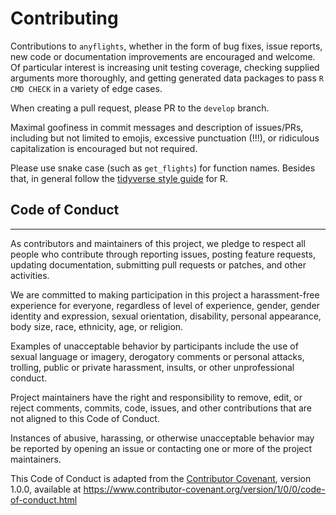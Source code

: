 # Contributing

Contributions to `anyflights`, whether in the form of bug fixes, issue reports, 
new code or documentation improvements are encouraged and welcome. Of 
particular interest is increasing unit testing coverage, checking supplied
arguments more thoroughly, and getting generated data packages to pass 
`R CMD CHECK` in a variety of edge cases.

When creating a pull request, please PR to the `develop` branch.

Maximal goofiness in commit messages and description of issues/PRs, including 
but not limited to emojis, excessive punctuation (!!!), or ridiculous 
capitalization is encouraged but not required. 

Please use snake case (such as `get_flights`) for function names.
Besides that, in general follow the 
[tidyverse style guide](http://style.tidyverse.org/) for R. 

## Code of Conduct

------

As contributors and maintainers of this project, we pledge to respect all 
people who contribute through reporting issues, posting feature requests, 
updating documentation, submitting pull requests or patches, and other 
activities.

We are committed to making participation in this project a harassment-free 
experience for everyone, regardless of level of experience, gender, gender 
identity and expression, sexual orientation, disability, personal appearance, 
body size, race, ethnicity, age, or religion.

Examples of unacceptable behavior by participants include the use of sexual 
language or imagery, derogatory comments or personal attacks, trolling, public 
or private harassment, insults, or other unprofessional conduct.

Project maintainers have the right and responsibility to remove, edit, or 
reject comments, commits, code, issues, and other contributions that are not 
aligned to this Code of Conduct.

Instances of abusive, harassing, or otherwise unacceptable behavior may be 
reported by opening an issue or contacting one or more of the project 
maintainers.

This Code of Conduct is adapted from the 
[Contributor Covenant](http:contributor-covenant.org), version 1.0.0, 
available at 
https://www.contributor-covenant.org/version/1/0/0/code-of-conduct.html

